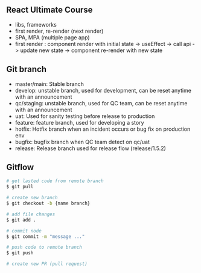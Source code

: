 ## React Ultimate Course


- libs, frameworks
- first render, re-render (next render)
- SPA, MPA (multiple page app)
- first render : component render with initial state -> useEffect -> call api -> update new state -> component re-render with new state

## Git branch
- master/main: Stable branch
- develop: unstable branch, used for development, can be reset anytime with an announcement
- qc/staging: unstable branch, used for QC team, can be reset anytime with an announcement
- uat: Used for sanity testing before release to production
- feature: feature branch, used for developing a story
- hotfix: Hotfix branch when an incident occurs or bug fix on production env
- bugfix: bugfix branch when QC team detect on qc/uat
- release: Release branch used for release flow (release/1.5.2)


## Gitflow
```bash
# get lasted code from remote branch
$ git pull

# create new branch
$ git checkout -b {name branch}

# add file changes
$ git add .

# commit node
$ git commit -m "message ..."

# push code to remote branch
$ git push

# create new PR (pull request)
```